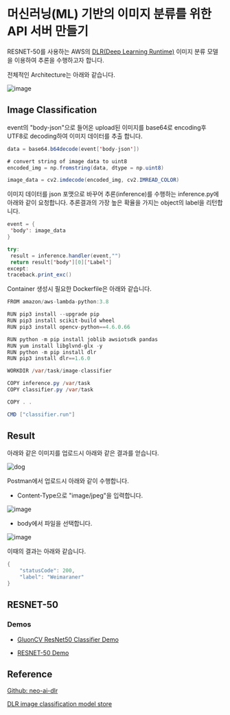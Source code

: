 # 머신러닝(ML) 기반의 이미지 분류를 위한 API 서버 만들기 

RESNET-50를 사용하는 AWS의 [DLR(Deep Learning Runtime)](https://docs.aws.amazon.com/greengrass/v2/developerguide/dlr-component.html) 이미지 분류 모델을 이용하여 추론을 수행하고자 합니다. 

전체적인 Architecture는 아래와 같습니다. 

![image](https://user-images.githubusercontent.com/52392004/211182721-dda19b7e-47b6-4b41-909d-212041f67907.png)


## Image Classification

event의 "body-json"으로 들어온 upload된 이미지를 base64로 encoding후 UTF8로 decoding하여 이미지 데이터를 추출 합니다. 
```java
data = base64.b64decode(event['body-json'])

# convert string of image data to uint8
encoded_img = np.fromstring(data, dtype = np.uint8)

image_data = cv2.imdecode(encoded_img, cv2.IMREAD_COLOR)
```

이미지 데이터를 json 포맷으로 바꾸어 추론(inference)를 수행하는 inference.py에 아래와 같이 요청합니다. 추론결과의 가장 높은 확율을 가지는 object의 label을 리턴합니다. 
```java
event = {
 'body': image_data
}

try:
 result = inference.handler(event,"")          
 return result['body'][0]['Label']
except:
traceback.print_exc()
```

Container 생성시 필요한 Dockerfile은 아래와 같습니다.

```java
FROM amazon/aws-lambda-python:3.8

RUN pip3 install --upgrade pip
RUN pip3 install scikit-build wheel 
RUN pip3 install opencv-python==4.6.0.66 

RUN python -m pip install joblib awsiotsdk pandas
RUN yum install libglvnd-glx -y
RUN python -m pip install dlr
RUN pip3 install dlr==1.6.0

WORKDIR /var/task/image-classifier

COPY inference.py /var/task
COPY classifier.py /var/task

COPY . .

CMD ["classifier.run"]
```

## Result

아래와 같은 이미지를 업로드시 아래와 같은 결과를 얻습니다. 

![dog](https://user-images.githubusercontent.com/52392004/211182490-fa9f59ff-4435-407d-b877-d1399132a0ce.jpg)

Postman에서 업로드시 아래와 같이 수행합니다.

- Content-Type으로 "image/jpeg"을 입력합니다. 

![image](https://user-images.githubusercontent.com/52392004/211182527-c86878bb-a7be-47a9-93c2-4613924912bc.png)

- body에서 파일을 선택합니다. 

![image](https://user-images.githubusercontent.com/52392004/211182507-0cf39f97-40c7-41e7-9c76-0b0f3d5baabd.png)


이때의 결과는 아래와 같습니다. 

```java
{
    "statusCode": 200,
    "label": "Weimaraner"
}
```

## RESNET-50

### Demos

- [GluonCV ResNet50 Classifier Demo](https://aws.amazon.com/marketplace/ai/model-evaluation?productId=587dc453-b6d6-487e-abc4-133b4bd3a0ed)

- [RESNET-50 Demo](https://aws.amazon.com/marketplace/ai/model-evaluation?productId=cc879d3b-e759-4270-9afb-ceb50d2f7fe6)

 
 ## Reference 

[Github: neo-ai-dlr](https://github.com/neo-ai/neo-ai-dlr)

[DLR image classification model store](https://docs.aws.amazon.com/greengrass/v2/developerguide/dlr-image-classification-model-store-component.html)
